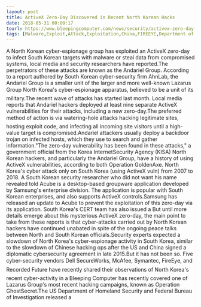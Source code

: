 ```yaml
---
layout: post
title: ActiveX Zero-Day Discovered in Recent North Korean Hacks
date: 2018-05-31 00:00:17
tourl: https://www.bleepingcomputer.com/news/security/activex-zero-day-discovered-in-recent-north-korean-hacks/
tags: [Malware,Exploit,Attack,Exploitation,China,FIREEYE,Department of Homeland Security]
---
```

A North Korean cyber-espionage group has exploited an ActiveX zero-day to infect South Korean targets with malware or steal data from compromised systems, local media and security researchers have reported.The perpetrators of these attacks are known as the Andariel Group. According to a report authored by South Korean cyber-security firm AhnLab, the Andariel Group is a smaller unit of the larger and more well-known Lazarus Group North Korea's cyber-espionage apparatus, believed to be a unit of its military.The recent wave of attacks has started last month. Local media reports that Andariel hackers deployed at least nine separate ActiveX vulnerabilities for their attacks, including a new zero-day.The preferred method of action is via watering-hole attacks hacking legitimate sites, hosting exploit code, and infecting all incoming site visitors until a high-value target is compromised.Andariel attackers usually deploy a backdoor trojan on infected hosts, which they use to search and gather information."The zero-day vulnerability has been found in these attacks," a government official from the Korea InternetSecurity Agency (KISA) North Korean hackers, and particularly the Andariel Group, have a history of using ActiveX vulnerabilities, according to both Operation GoldenAxe. North Korea's cyber attack only on South Korea (using ActiveX vuln) from 2007 to 2018. A South Korean security researcher who did not want his name revealed told Acube is a desktop-based groupware application developed by Samsung's enterprise division. The application is popular with South Korean enterprises, and also supports ActiveX controls.Samsung has released an update to Acube to prevent the exploitation of this zero-day via its application. South Korea's CERT team has also issued a But until more details emerge about this mysterious ActiveX zero-day, the main point to take from these reports is that cyber-attacks carried out by North Korean hackers have continued unabated in spite of the ongoing peace talks between North and South Korean officials.Security experts expected a slowdown of North Korea's cyber-espionage activity in South Korea, similar to the slowdown of Chinese hacking ops after the US and China signed a diplomatic cybersecurity agreement in late 2015.But it has not been so. Five cyber-security vendors Dell SecureWorks, McAfee, Symantec, FireEye, and Recorded Future have recently shared their observations of North Korea's recent cyber-activity in a Bleeping Computer has recently covered one of Lazarus Group's most recent hacking campaigns, known as Operation GhostSecret.The US Department of Homeland Security and Federal Bureau of Investigation released a 